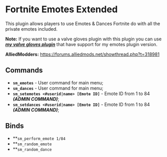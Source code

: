 # Fortnite Emotes Extended

This plugin allows players to use Emotes & Dances Fortnite do with all the private emotes included.

**Note:** If you want to use a valve gloves plugin with this plugin you can use ***[my valve gloves plugin](https://github.com/Franc1sco/Franug-CSGO-Gloves)*** that have support for my emotes plugin version.

**AlliedModders:** https://forums.alliedmods.net/showthread.php?t=318981

## Commands
- **`sm_emotes`** - User command for main menu;
- **`sm_dances`** - User command for main menu;
- **`sm_setemotes <#userid|name> [Emote ID]`** - Emote ID from 1 to 84 ***(ADMIN COMMAND)***;
- **`sm_setdances <#userid|name> [Emote ID]`** - Emote ID from 1 to 84 ***(ADMIN COMMAND)***;

## Binds
- **`sm_perform_emote 1/84`
- **`sm_random_emote`
- **`sm_random_dance`
